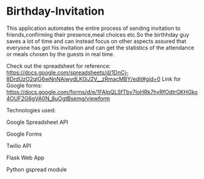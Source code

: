 # Birthday-Invitation
This application automates the entire process of sending invitation to friends,confirming their presence,meal choices etc.So the birthhday guy saves a lot of time and can instead focus on other aspects assured that everyone has got his invitation and can get the statistics of the attendance or meals chosen by the guests in real time. 

Check out the spreadsheet for reference: https://docs.google.com/spreadsheets/d/1DnCj-8DrdUzO2qlG6wNnNAiwydLK0iJ2V__zRmacMBY/edit#gid=0
Link for Google forms: https://docs.google.com/forms/d/e/1FAIpQLSfTbv7IoHRk7hyRfOdtrGKHGko4OUF2G6gVA0N_8uOgtBsemg/viewform 

Technologies used:


Google Spreadsheet API


Google Forms


Twilio API


Flask Web App


Python gspread module


